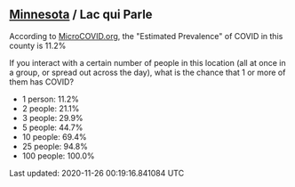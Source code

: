 
## [Minnesota](/united-states/minnesota) / Lac qui Parle

According to [MicroCOVID.org](http://microcovid.org),
the "Estimated Prevalence" of COVID in this county is 11.2%

If you interact with a certain number of people in this location
(all at once in a group, or spread out across the day), what is the chance that
1 or more of them has COVID?

- 1 person: 11.2%
- 2 people: 21.1%
- 3 people: 29.9%
- 5 people: 44.7%
- 10 people: 69.4%
- 25 people: 94.8%
- 100 people: 100.0%

Last updated: 2020-11-26 00:19:16.841084 UTC
